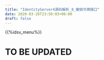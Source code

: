 ```yaml
---
title: "IdentityServer4源码解析_8_撤销令牌接口"
date: 2020-03-26T23:50:03+08:00
draft: false
---
```

{{%idsv_menu%}}
# TO BE UPDATED
